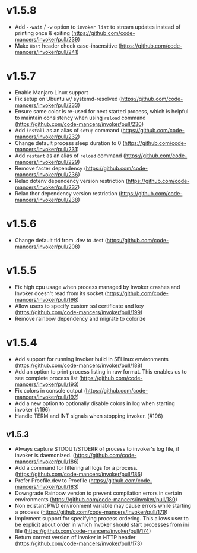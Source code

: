 # v1.5.8
* Add `--wait` / `-w` option to `invoker list` to stream updates instead of printing once & exiting (https://github.com/code-mancers/invoker/pull/239)
* Make `Host` header check case-insensitive (https://github.com/code-mancers/invoker/pull/241)

# v1.5.7
* Enable Manjaro Linux support
* Fix setup on Ubuntu w/ systemd-resolved (https://github.com/code-mancers/invoker/pull/233)
* Ensure same color is re-used for next started process, which is helpful to maintain consistency when using `reload` command (https://github.com/code-mancers/invoker/pull/230)
* Add `install` as an alias of `setup` command (https://github.com/code-mancers/invoker/pull/232)
* Change default process sleep duration to 0 (https://github.com/code-mancers/invoker/pull/231)
* Add `restart` as an alias of `reload` command (https://github.com/code-mancers/invoker/pull/229)
* Remove facter dependency (https://github.com/code-mancers/invoker/pull/236)
* Relax dotenv dependency version restriction (https://github.com/code-mancers/invoker/pull/237)
* Relax thor dependency version restriction (https://github.com/code-mancers/invoker/pull/238)

# v1.5.6
* Change default tld from .dev to .test (https://github.com/code-mancers/invoker/pull/208)

# v1.5.5
* Fix high cpu usage when process managed by Invoker crashes and Invoker doesn't read from its socket.(https://github.com/code-mancers/invoker/pull/198)
* Allow users to specify custom ssl certificate and key (https://github.com/code-mancers/invoker/pull/199)
* Remove rainbow dependency and migrate to colorize

# v1.5.4
* Add support for running Invoker build in SELinux environments (https://github.com/code-mancers/invoker/pull/188)
* Add an option to print process listing in raw format. This enables us to see complete process list (https://github.com/code-mancers/invoker/pull/193)
* Fix colors in console output (https://github.com/code-mancers/invoker/pull/192)
* Add a new option to optionally disable colors in log when starting invoker (#196)
* Handle TERM and INT signals when stopping invoker. (#196)

## v1.5.3

* Always capture STDOUT/STDERR of process to invoker's log file, if invoker is daemonized. (https://github.com/code-mancers/invoker/pull/186)
* Add a command for filtering all logs for a process. (https://github.com/code-mancers/invoker/pull/186)
* Prefer Procfile.dev to Procfile (https://github.com/code-mancers/invoker/pull/183)
* Downgrade Rainbow version to prevent compilation errors in certain environments (https://github.com/code-mancers/invoker/pull/180)
* Non existant PWD environment variable may cause errors while starting a process (https://github.com/code-mancers/invoker/pull/179)
* Implement support for specifying process ordering. This allows user to be explicit about
  order in which Invoker should start processes from ini file (https://github.com/code-mancers/invoker/pull/174)
* Return correct version of Invoker in HTTP header (https://github.com/code-mancers/invoker/pull/173)
